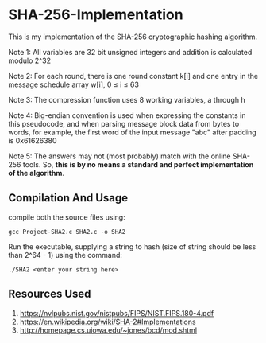 # SHA-256-Implementation
This is my implementation of the SHA-256 cryptographic hashing algorithm.

Note 1: All variables are 32 bit unsigned integers and addition is calculated modulo 2^32

Note 2: For each round, there is one round constant k[i] and one entry in the message schedule array w[i], 0 ≤ i ≤ 63

Note 3: The compression function uses 8 working variables, a through h

Note 4: Big-endian convention is used when expressing the constants in this pseudocode, and when parsing message block data from bytes to words, for example, the first word of the input message "abc" after padding is 0x61626380

Note 5: The answers may not (most probably) match with the online SHA-256 tools. So, **this is by no means a standard and perfect implementation of the algorithm**.

## Compilation And Usage
compile both the source files using:

`gcc Project-SHA2.c SHA2.c -o SHA2`

Run the executable, supplying a string to hash (size of string should be less than 2^64 - 1) using the command:

`./SHA2 <enter your string here>`

## Resources Used
1. https://nvlpubs.nist.gov/nistpubs/FIPS/NIST.FIPS.180-4.pdf
2. https://en.wikipedia.org/wiki/SHA-2#Implementations
3. http://homepage.cs.uiowa.edu/~jones/bcd/mod.shtml
